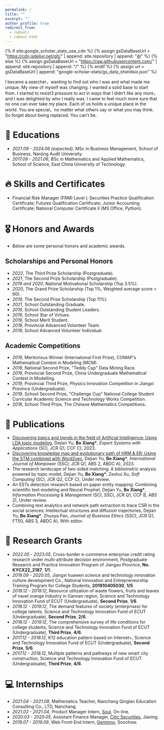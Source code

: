 ```yaml
---
permalink: /
title: ""
excerpt: ""
author_profile: true
redirect_from: 
  - /about/
  - /about.html
---
```


{% if site.google_scholar_stats_use_cdn %}
{% assign gsDataBaseUrl = "https://cdn.jsdelivr.net/gh/" | append: site.repository | append: "@" %}
{% else %}
{% assign gsDataBaseUrl = "https://raw.githubusercontent.com/" | append: site.repository | append: "/" %}
{% endif %}
{% assign url = gsDataBaseUrl | append: "google-scholar-stats/gs_data_shieldsio.json" %}

<span class='anchor' id='about-me'></span>

I became a searcher，wanting to find out who I was and what made me unique. My view of myself was changing. I wanted a solid base to start from. I started to resist3 pressure to act in ways that I didn’t like any more，and I was delighted by who I really was. I came to feel much more sure that no one can ever take my place. Each of us holds a unique place in the world. You are special，no matter what others say or what you may think. So forget about being replaced. You can’t be.

# 📖 Educations
- *2021.09 - 2024.06 (expected)*, MSc in Business Management, School of Business, Nanjing Audit University.
- *2017.09 - 2021.06*, BSc in Mathematics and Applied Mathematics, School of Science, East China University of Technology.

# 🔥 Skills and Certificates
-  Financial Risk Manager (FRM) Level I; Securities Practice Qualification Certificate; Futures Qualification Certificate; Junior Accounting Certificate; National Computer Certificate II (MS Office, Python).

# 🎖 Honors and Awards  
- Below are some personal honors and academic awards. 
## Scholarships and Personal Honors
- *2022*, The Third Prize Scholarship (Postgraduate).
- *2021*, The Second Prize Scholarship (Postgraduate).
- *2019 and 2020*, National Motivational Scholarship (Top 3.5%).
- *2020*, The Grand Prize Scholarship (Top 1%, Weighted average score > 90).
- *2019*, The Second Prize Scholarship (Top 11%).
- *2021*, School Outstanding Graduate.
- *2019*, School Outstanding Student Leaders.
- *2019*, School Star of Virtues.
- *2019*, School Merit Student.
- *2018*, Provincial Advanced Volunteer Team.
- *2018*, School Advanced Volunteer Individual.
## Academic Competitions
- *2019*, Meritorious Winner (International First Prize), COMAP's Mathematical Contest in Modeling (MCM).
- *2019*, National Second Prize, "Teddy Cup" Data Mining Race.
- *2019*, Provincial Second Prize, China Undergraduate Mathematical Contest in Modelling.
- *2019*, Provincial Third Prize, Physics Innovation Competition in Jiangxi Province (Undergraduate).
- *2019*, School Second Prize, "Challenge Cup" National College Student Curricular Academic Science and Technology Works Competition.
- *2018*, School Third Prize, The Chinese Mathematics Competitions.

# 📝 Publications 
- [Discovering topics and trends in the field of Artificial Intelligence: Using LDA topic modeling](https://www.sciencedirect.com/science/article/pii/S0957417423006164#ak905), Dejian Yu, **Bo Xiang\***, *Expert Systems with Applications* (SCI, JCR Q1, CCF C), 2023.
- [Discovering knowledge map and evolutionary path of HRM & ER: Using the STM combined with Word2vec](https://www.emerald.com/insight/content/doi/10.1108/IJM-08-2022-0353/full/html), Dejian Yu, **Bo Xiang\***, *International Journal of Manpower* (SSCI, JCR Q1, ABS 2, ABDC A), 2023.
- The research landscape of two-sided matching: A bibliometric analysis powered by topic model, Dejian Yu, **Bo Xiang\***, Zeshui Xu, *Soft Computing* (SCI, JCR Q2, CCF C), Under review.
- An ESTs detection research based on paper entity mapping: Combining scientific text modeling and Neural Prophet, Dejian Yu, **Bo Xiang\***, *Information Processing & Management* (SCI, SSCI, JCR Q1, CCF B, ABS 2), Under review.
- Combining text analytics and network path extraction to trace CSR in the social sciences: Intellectual structures and diffusion trajectories, Dejian Yu, **Bo Xiang\***, Zhuoya Pan, *Journal of Business Ethics* (SSCI, JCR Q1, FT50, ABS 3, ABDC A), With editor.

# 💬 Research Grants
- *2022.05 - 2023.05*, Cross-border e-commerce enterprise credit rating research under multi-attribute decision environment, Postgraduate Research and Practice Innovation Program of Jiangsu Province, **No. KYCX22_2187**, **1/1**.
- *2019.09 - 2020.05*, Jiangxi huawen science and technology innovation culture development Co., National Innovation and Entrepreneurship Training Program for College Students, **201910405030**, **1/5**.
- *2018.12 - 2019.12*, Resource utilization of waste flowers, fruits and leaves of navel orange industry in Gannan region, Science and Technology Innovation Fund of ECUT (Undergraduate), **Second Prize**, **1/6**.
- *2018.12 - 2019.12*, The demand features of society (enterprises) for college talents, Science and Technology Innovation Fund of ECUT (Undergraduate), **Second Prize**, **2/6**.
- *2018.12 - 2019.12*, The comprehensive survey of life conditions for college students, Science and Technology Innovation Fund of ECUT (Undergraduate), **Third Prize**, **4/6**.
- *2017.12 - 2018.12*, K12 education pattern based on Internet+, Science and Technology Innovation Fund of ECUT (Undergraduate), **Second Prize**, **5/6**.
- *2017.12 - 2018.12*, Multiple patterns and pathways of new smart city construction, Science and Technology Innovation Fund of ECUT (Undergraduate), **Third Prize**, **4/6**.

# 💻 Internships
- *2021.04 - 2021.08*, Mathematics Teacher, Nanchang Qinglan Education Consulting Co., LTD, Nanchang.
- *2021.02 - 2021.04*, Product Manager Intern, [Soul](https://www.soulapp.cn/), On-line.
- *2020.03 - 2020.05*, Assistant Finance Manager, [Citic Securities](http://www.cs.ecitic.com/newsite/index.html), Jiaxing.
- *2019.07 - 2019.09*, Web Front-End Intern, [Geminno](http://www.suzhou-gem.com/), Soochow.
